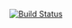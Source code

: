[![Build Status](https://travis-ci.com/lunarwings/lw-website-backend.svg?branch=master)](https://travis-ci.com/lunarwings/lw-website-backend)